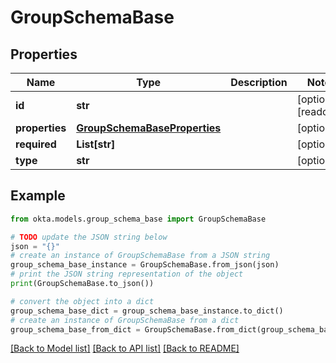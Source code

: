 # GroupSchemaBase


## Properties

Name | Type | Description | Notes
------------ | ------------- | ------------- | -------------
**id** | **str** |  | [optional] [readonly] 
**properties** | [**GroupSchemaBaseProperties**](GroupSchemaBaseProperties.md) |  | [optional] 
**required** | **List[str]** |  | [optional] 
**type** | **str** |  | [optional] 

## Example

```python
from okta.models.group_schema_base import GroupSchemaBase

# TODO update the JSON string below
json = "{}"
# create an instance of GroupSchemaBase from a JSON string
group_schema_base_instance = GroupSchemaBase.from_json(json)
# print the JSON string representation of the object
print(GroupSchemaBase.to_json())

# convert the object into a dict
group_schema_base_dict = group_schema_base_instance.to_dict()
# create an instance of GroupSchemaBase from a dict
group_schema_base_from_dict = GroupSchemaBase.from_dict(group_schema_base_dict)
```
[[Back to Model list]](../README.md#documentation-for-models) [[Back to API list]](../README.md#documentation-for-api-endpoints) [[Back to README]](../README.md)


